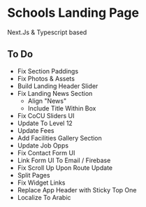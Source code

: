 # Schools Landing Page

Next.Js & Typescript based

## To Do

- Fix Section Paddings
- Fix Photos & Assets
- Build Landing Header Slider
- Fix Landing News Section
  - Align "News"
  - Include Title Within Box
- Fix CoCU Sliders UI
- Update To Level 12
- Update Fees
- Add Facilities Gallery Section
- Update Job Opps
- Fix Contact Form UI
- Link Form UI To Email / Firebase
- Fix Scroll Up Upon Route Update
- Split Pages
- Fix Widget Links
- Replace App Header with Sticky Top One
- Localize To Arabic

